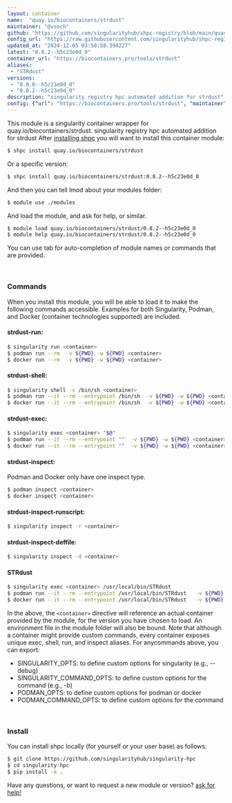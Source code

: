 ```yaml
---
layout: container
name:  "quay.io/biocontainers/strdust"
maintainer: "@vsoch"
github: "https://github.com/singularityhub/shpc-registry/blob/main/quay.io/biocontainers/strdust/container.yaml"
config_url: "https://raw.githubusercontent.com/singularityhub/shpc-registry/main/quay.io/biocontainers/strdust/container.yaml"
updated_at: "2024-12-05 03:50:58.394227"
latest: "0.8.2--h5c23e0d_0"
container_url: "https://biocontainers.pro/tools/strdust"
aliases:
 - "STRdust"
versions:
 - "0.8.0--h5c23e0d_0"
 - "0.8.2--h5c23e0d_0"
description: "singularity registry hpc automated addition for strdust"
config: {"url": "https://biocontainers.pro/tools/strdust", "maintainer": "@vsoch", "description": "singularity registry hpc automated addition for strdust", "latest": {"0.8.2--h5c23e0d_0": "sha256:6ac7f136b26e82a4edc81bd905cd69d70305faa861023c6a59cbec017dc77a70"}, "tags": {"0.8.0--h5c23e0d_0": "sha256:7c2da9969be4bebb9baf48905367875696e507c76bc40a14214f023da63db81b", "0.8.2--h5c23e0d_0": "sha256:6ac7f136b26e82a4edc81bd905cd69d70305faa861023c6a59cbec017dc77a70"}, "docker": "quay.io/biocontainers/strdust", "aliases": {"STRdust": "/usr/local/bin/STRdust"}}
---
```


This module is a singularity container wrapper for quay.io/biocontainers/strdust.
singularity registry hpc automated addition for strdust
After [installing shpc](#install) you will want to install this container module:


```bash
$ shpc install quay.io/biocontainers/strdust
```

Or a specific version:

```bash
$ shpc install quay.io/biocontainers/strdust:0.8.2--h5c23e0d_0
```

And then you can tell lmod about your modules folder:

```bash
$ module use ./modules
```

And load the module, and ask for help, or similar.

```bash
$ module load quay.io/biocontainers/strdust/0.8.2--h5c23e0d_0
$ module help quay.io/biocontainers/strdust/0.8.2--h5c23e0d_0
```

You can use tab for auto-completion of module names or commands that are provided.

<br>

### Commands

When you install this module, you will be able to load it to make the following commands accessible.
Examples for both Singularity, Podman, and Docker (container technologies supported) are included.

#### strdust-run:

```bash
$ singularity run <container>
$ podman run --rm  -v ${PWD} -w ${PWD} <container>
$ docker run --rm  -v ${PWD} -w ${PWD} <container>
```

#### strdust-shell:

```bash
$ singularity shell -s /bin/sh <container>
$ podman run --it --rm --entrypoint /bin/sh  -v ${PWD} -w ${PWD} <container>
$ docker run --it --rm --entrypoint /bin/sh  -v ${PWD} -w ${PWD} <container>
```

#### strdust-exec:

```bash
$ singularity exec <container> "$@"
$ podman run --it --rm --entrypoint ""  -v ${PWD} -w ${PWD} <container> "$@"
$ docker run --it --rm --entrypoint ""  -v ${PWD} -w ${PWD} <container> "$@"
```

#### strdust-inspect:

Podman and Docker only have one inspect type.

```bash
$ podman inspect <container>
$ docker inspect <container>
```

#### strdust-inspect-runscript:

```bash
$ singularity inspect -r <container>
```

#### strdust-inspect-deffile:

```bash
$ singularity inspect -d <container>
```


#### STRdust

```bash
$ singularity exec <container> /usr/local/bin/STRdust
$ podman run --it --rm --entrypoint /usr/local/bin/STRdust   -v ${PWD} -w ${PWD} <container> -c " $@"
$ docker run --it --rm --entrypoint /usr/local/bin/STRdust   -v ${PWD} -w ${PWD} <container> -c " $@"
```



In the above, the `<container>` directive will reference an actual container provided
by the module, for the version you have chosen to load. An environment file in the
module folder will also be bound. Note that although a container
might provide custom commands, every container exposes unique exec, shell, run, and
inspect aliases. For anycommands above, you can export:

 - SINGULARITY_OPTS: to define custom options for singularity (e.g., --debug)
 - SINGULARITY_COMMAND_OPTS: to define custom options for the command (e.g., -b)
 - PODMAN_OPTS: to define custom options for podman or docker
 - PODMAN_COMMAND_OPTS: to define custom options for the command

<br>

### Install

You can install shpc locally (for yourself or your user base) as follows:

```bash
$ git clone https://github.com/singularityhub/singularity-hpc
$ cd singularity-hpc
$ pip install -e .
```

Have any questions, or want to request a new module or version? [ask for help!](https://github.com/singularityhub/singularity-hpc/issues)
